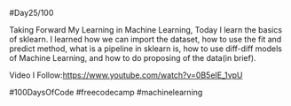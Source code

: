 #Day25/100

Taking Forward My Learning in Machine Learning, Today I learn the basics of sklearn. I learned how we can import the dataset, how to use the fit and predict method, what is a pipeline in sklearn is, how to use diff-diff models of Machine Learning,  and how to do proposing of the data(in brief).

Video I Follow:https://www.youtube.com/watch?v=0B5eIE_1vpU


#100DaysOfCode #freecodecamp #machinelearning 